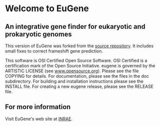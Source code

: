 # Welcome to EuGene
## An integrative gene finder for eukaryotic and prokaryotic genomes

This version of EuGene was forked from the [source repository](https://github.com/tschiex/eugene). 
It includes small fixes to correct frameshift gene prediction.

This software is OSI Certified  Open Source Software. OSI Certified is
a  certification  mark  of  the  Open Source  Initiative.   eugene  is
governed by the ARTISTIC  LICENSE (see www.opensource.org). Please see
the file COPYING for details.  For documentation, please see the files
in the  doc subdirectory.  For building  and installation instructions
please see the INSTALL file. For creating a new eugene release, please
see the RELEASE file.

## For more information

Visit EuGene's web site at [INRAE](http://eugene.toulouse.inrae.fr).
